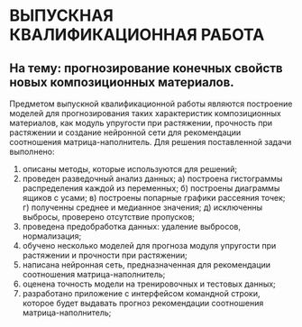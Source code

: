 #  ВЫПУСКНАЯ КВАЛИФИКАЦИОННАЯ РАБОТА 
## На тему: прогнозирование конечных свойств новых композиционных материалов. 

Предметом выпускной квалификационной работы являются построение моделей для прогнозирования таких характеристик композиционных материалов, как модуль упругости при растяжении, прочность при растяжении и создание нейронной сети для рекомендации соотношения матрица-наполнитель.
Для решения поставленной задачи выполнено:
1) описаны методы, которые используются для решений;
2) проведен разведочный анализ данных; 
а) построена гистограммы распределения каждой из переменных;
б) построены диаграммы ящиков с усами;
в) построены попарные графики рассеяния точек;
г) полученны среднее и медианное значения;
д) исключенны выбросы, проверено отсутствие пропусков; 
3) проведена предобработка данных: удаление выбросов, нормализация;
4) обучено несколько моделей для прогноза модуля упругости при растяжении и прочности при растяжении;
5) написана нейронная сеть, предназначенная для рекомендации соотношения матрица-наполнитель;
6) оценена точность модели на тренировочных и тестовых данных; 
7) разработано приложение с интерфейсом командной строки, которое будет выдавать прогноз рекомендации соотношения матрица-наполнитель;
